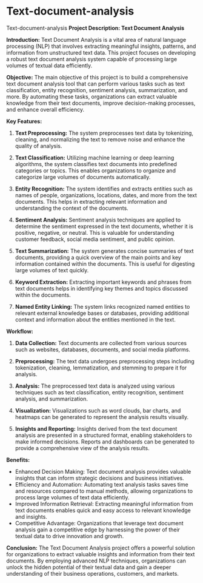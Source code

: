 # Text-document-analysis
Text-document-analysis
**Project Description: Text Document Analysis**

**Introduction:**
Text Document Analysis is a vital area of natural language processing (NLP) that involves extracting meaningful insights, patterns, and information from unstructured text data. This project focuses on developing a robust text document analysis system capable of processing large volumes of textual data efficiently.

**Objective:**
The main objective of this project is to build a comprehensive text document analysis tool that can perform various tasks such as text classification, entity recognition, sentiment analysis, summarization, and more. By automating these tasks, organizations can extract valuable knowledge from their text documents, improve decision-making processes, and enhance overall efficiency.

**Key Features:**
1. **Text Preprocessing:** The system preprocesses text data by tokenizing, cleaning, and normalizing the text to remove noise and enhance the quality of analysis.

2. **Text Classification:** Utilizing machine learning or deep learning algorithms, the system classifies text documents into predefined categories or topics. This enables organizations to organize and categorize large volumes of documents automatically.

3. **Entity Recognition:** The system identifies and extracts entities such as names of people, organizations, locations, dates, and more from the text documents. This helps in extracting relevant information and understanding the context of the documents.

4. **Sentiment Analysis:** Sentiment analysis techniques are applied to determine the sentiment expressed in the text documents, whether it is positive, negative, or neutral. This is valuable for understanding customer feedback, social media sentiment, and public opinion.

5. **Text Summarization:** The system generates concise summaries of text documents, providing a quick overview of the main points and key information contained within the documents. This is useful for digesting large volumes of text quickly.

6. **Keyword Extraction:** Extracting important keywords and phrases from text documents helps in identifying key themes and topics discussed within the documents.

7. **Named Entity Linking:** The system links recognized named entities to relevant external knowledge bases or databases, providing additional context and information about the entities mentioned in the text.

**Workflow:**
1. **Data Collection:** Text documents are collected from various sources such as websites, databases, documents, and social media platforms.

2. **Preprocessing:** The text data undergoes preprocessing steps including tokenization, cleaning, lemmatization, and stemming to prepare it for analysis.

3. **Analysis:** The preprocessed text data is analyzed using various techniques such as text classification, entity recognition, sentiment analysis, and summarization.

4. **Visualization:** Visualizations such as word clouds, bar charts, and heatmaps can be generated to represent the analysis results visually.

5. **Insights and Reporting:** Insights derived from the text document analysis are presented in a structured format, enabling stakeholders to make informed decisions. Reports and dashboards can be generated to provide a comprehensive view of the analysis results.

**Benefits:**
- Enhanced Decision Making: Text document analysis provides valuable insights that can inform strategic decisions and business initiatives.
- Efficiency and Automation: Automating text analysis tasks saves time and resources compared to manual methods, allowing organizations to process large volumes of text data efficiently.
- Improved Information Retrieval: Extracting meaningful information from text documents enables quick and easy access to relevant knowledge and insights.
- Competitive Advantage: Organizations that leverage text document analysis gain a competitive edge by harnessing the power of their textual data to drive innovation and growth.

**Conclusion:**
The Text Document Analysis project offers a powerful solution for organizations to extract valuable insights and information from their text documents. By employing advanced NLP techniques, organizations can unlock the hidden potential of their textual data and gain a deeper understanding of their business operations, customers, and markets.
